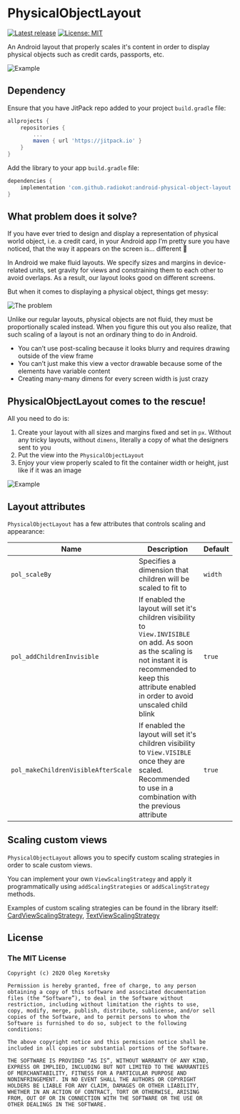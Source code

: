 # PhysicalObjectLayout

[![Latest release](https://jitpack.io/v/radiokot/physical-object-layout.svg)](https://jitpack.io/#radiokot/physical-object-layout)
[![License: MIT](https://img.shields.io/badge/License-MIT-yellow.svg)](https://opensource.org/licenses/MIT)

An Android layout that properly scales it's content in order to display physical objects such as credit cards, passports, etc.

![Example](https://user-images.githubusercontent.com/5675681/95358306-95d6c700-08d1-11eb-8c2a-1493baa0bfc7.jpg)

## Dependency
Ensure that you have JitPack repo added to your project `build.gradle` file:

```gradle
allprojects {
	repositories {
		...
		maven { url 'https://jitpack.io' }
	}
}
```
Add the library to your app `build.gradle` file:

```gradle
dependencies {
	implementation 'com.github.radiokot:android-physical-object-layout:-SNAPSHOT'
}
```
## What problem does it solve?

If you have ever tried to design and display a representation of physical world object, i.e. a credit card, 
in your Android app I’m pretty sure you have noticed, that the way it appears on the screen is… different 🤔 

In Android we make fluid layouts. We specify sizes and margins in device-related units, set gravity for views 
and constraining them to each other to avoid overlaps. As a result, our layout looks good on different screens. 

But when it comes to displaying a physical object, things get messy:

![The problem](https://user-images.githubusercontent.com/5675681/95361727-c91b5500-08d5-11eb-9fcc-0f8b7f713a49.png)

Unlike our regular layouts, 
physical objects are not fluid, they must be proportionally scaled instead. 
When you figure this out you also realize, that such scaling of a layout is not an ordinary thing to do in Android. 
- You can’t use post-scaling because it looks blurry and requires drawing outside of the view frame
- You can’t just make this view a vector drawable because some of the elements have variable content
- Creating many-many dimens for every screen width is just crazy

## PhysicalObjectLayout comes to the rescue!

All you need to do is:
1. Create your layout with all sizes and margins fixed and set in `px`. 
Without any tricky layouts, without `dimens`, literally a copy of what the designers sent to you
2. Put the view into the `PhysicalObjectLayout`
3. Enjoy your view properly scaled to fit the container width or height, just like if it was an image

![Example](https://user-images.githubusercontent.com/5675681/95360658-5bbaf480-08d4-11eb-92ec-4bbc6debda14.png)

## Layout attributes
`PhysicalObjectLayout` has a few attributes that controls scaling and appearance:

| Name | Description | Default |
|------|-------------|---------|
| `pol_scaleBy` | Specifies a dimension that children will be scaled to fit to | `width` |
| `pol_addChildrenInvisible` | If enabled the layout will set it's children visibility to `View.INVISIBLE` on add. As soon as the scaling is not instant it is recommended to keep this attribute enabled in order to avoid unscaled child blink | `true` |
| `pol_makeChildrenVisibleAfterScale` | If enabled the layout will set it's children visibility to `View.VISIBLE` once they are scaled. Recommended to use in a combination with the previous attribute  | `true` |

## Scaling custom views

`PhysicalObjectLayout` allows you to specify custom scaling strategies in order to scale custom views. 

You can implement your own `ViewScalingStrategy` and apply it programmatically using `addScalingStrategies`
or `addScalingStrategy` methods.

Examples of custom scaling strategies can be found in the library itself:
[CardViewScalingStrategy](physicalobjectlayout/src/main/java/ua/com/radiokot/physicalobjectlayout/scalingstrategy/CardViewScalingStrategy.kt),
[TextViewScalingStrategy](physicalobjectlayout/src/main/java/ua/com/radiokot/physicalobjectlayout/scalingstrategy/TextViewScalingStrategy.kt)

## License

### The MIT License

```
Copyright (c) 2020 Oleg Koretsky

Permission is hereby granted, free of charge, to any person
obtaining a copy of this software and associated documentation
files (the “Software”), to deal in the Software without
restriction, including without limitation the rights to use,
copy, modify, merge, publish, distribute, sublicense, and/or sell
copies of the Software, and to permit persons to whom the
Software is furnished to do so, subject to the following
conditions:

The above copyright notice and this permission notice shall be
included in all copies or substantial portions of the Software.

THE SOFTWARE IS PROVIDED “AS IS”, WITHOUT WARRANTY OF ANY KIND,
EXPRESS OR IMPLIED, INCLUDING BUT NOT LIMITED TO THE WARRANTIES
OF MERCHANTABILITY, FITNESS FOR A PARTICULAR PURPOSE AND
NONINFRINGEMENT. IN NO EVENT SHALL THE AUTHORS OR COPYRIGHT
HOLDERS BE LIABLE FOR ANY CLAIM, DAMAGES OR OTHER LIABILITY,
WHETHER IN AN ACTION OF CONTRACT, TORT OR OTHERWISE, ARISING
FROM, OUT OF OR IN CONNECTION WITH THE SOFTWARE OR THE USE OR
OTHER DEALINGS IN THE SOFTWARE.
```